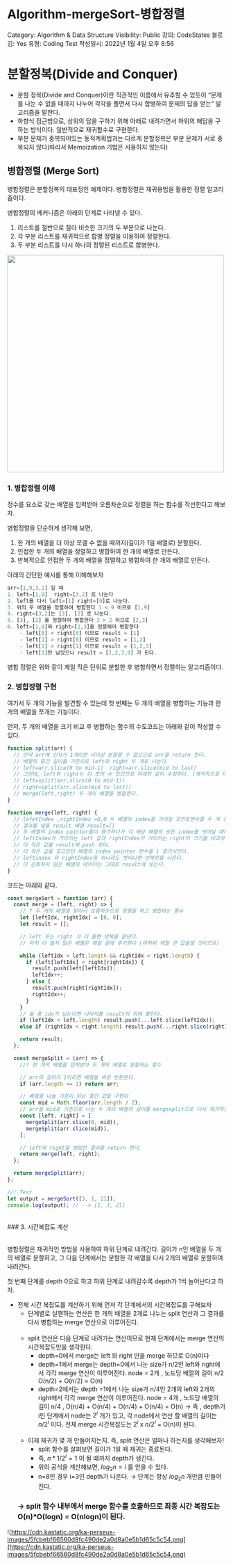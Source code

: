 # Algorithm-mergeSort-병합정렬

Category: Algorithm & Data Structure
Visibility: Public
강의: CodeStates
블로깅: Yes
유형: Coding Test
작성일시: 2022년 1월 4일 오후 8:56

# 분할정복(Divide and Conquer)

- 분할 정복(Divide and Conquer)이란 직관적인 이름에서 유추할 수 있듯이 “문제를 나눈 수 없을 때까지 나누어 각각을 풀면서 다시 합병하여 문제의 답을 얻는” 알고리즘을 말한다.
- 하향식 접근법으로, 상위의 답을 구하기 위해 아래로 내려가면서 하위의 해답을 구하는 방식이다. 일반적으로 재귀함수로 구현한다.
- 부분 문제가 중복되어있는 동적계획법과는 다르게 분할정복은 부분 문제가 서로 중복되지 않다(따라서 Memoization 기법은 사용하지 않는다)

## 병합정렬 (Merge Sort)

병합정렬은 분할정복의 대표정인 예제이다. 병합정렬은 재귀용법을 활용한 정렬 알고리즘이다.

병합정렬의 메커니즘은 아래의 단계로 나타낼 수 있다.

1. 리스트를 절반으로 잘라 비슷한 크기의 두 부분으로 나눈다.
2. 각 부분 리스트를 재귀적으로 합병 정렬을 이용하여 정렬한다.
3. 두 부분 리스트를 다시 하나의 정렬된 리스트로 합병한다.

<img src="https://upload.wikimedia.org/wikipedia/commons/c/cc/Merge-sort-example-300px.gif" width=500/>

</br>

### 1. 병합정렬 이해

정수를 요소로 갖는 배열을 입력받아 오름차순으로 정렬을 하는 함수를 작선한다고 해보자.

병합정렬을 단순하게 생각해 보면,

1. 한 개의 배열을 더 이상 쪼갤 수 없을 때까지(길이가 1일 배열로) 분할한다.
2. 인접한 두 개의 배열을 정렬하고 병합하여 한 개의 배열로 만든다.
3. 반복적으로 인접한 두 개의 배열을 정렬하고 벙합하여 한 개의 배열로 만든다.

아래의 간단한 예시롤 통해 이해해보자

```jsx
arr=[1,9,3,2] 일 때
1. left=[1,9]  right=[3,2] 로 나눈다
2. left를 다시 left=[1] right=[9]로 나눈다.
3. 위의 두 배열을 정렬하여 병합한다 1 < 9 이므로 [1,9]
4. right=[3,2]는 [3], [2] 로 나눈다.
5. [3], [2] 를 정렬하여 병합한다 3 > 2 이므로 [2,3]
6. left=[1,9]와 right=[2,3]을 정렬해어 병합한다
	- left[0] < right[0] 이므로 result = [1]
	- left[1] > right[0] 이므로 result = [1,2]
	- left[1] > right[1] 이므로 result = [1,2,3]
	- left[1]만 남았으니 result = [1,2,3,9] 가 된다.

```

병합 정렬은 위와 같이 제일 작은 단위로 분할한 후 병합하면서 정렬하는 알고리즘이다.

### 2. 병합정렬 구현

여기서 두 개의 기능을 발견할 수 있는데 첫 번째는 두 개의 배열을 병합하는 기능과 한 개의 배열을 쪼개는 기능이다.

먼저, 두 개의 배열을 크기 비교 후 병합하는 함수의 수도코드는 아래와 같이 작성할 수 있다.

```jsx
function split(arr) {
  // 만약 arr에 인자가 1개이면 더이상 분할할 수 없으므로 arr을 return 한다.
  // 배열의 중간 길이를 기준으로 left와 right 두 개로 나눈다.
  // left=arr.slice(0 to mid-1)  right=arr.slice(mid to last)
  // 그런데, left와 right는 더 쪼갠 수 있으므로 아래와 같이 수정한다. (재귀적으로 다시 분할한다)
  // left=split(arr.slice(0 to mid-1))
  // right=split(arr.slice(mid to last))
  // merge(left,right) 두 개의 배열을 병합한다.
}

function merge(left, right) {
  // lefetIndex ,rightIndex =0,0 두 배열의 index를 가리킬 포인토변수를 두 개 선언하고 0을 할당한다.
  // 결과를 넣을 result 배열 result=[]
  // 두 배열의 index pointer들이 증가하다가 각 해당 배열의 모든 index를 벗어날 때까지 반복한다.
  // leftIndex가 가리키는 left 값과 rightIndex가 가리키는 right의 크기를 비교하고
  // 더 작은 값을 result에 push 한다.
  // 더 작은 값을 갖고있던 배열의 index pointer 변수를 1 증가시킨다.
  // leftindex 와 rightIndex중 하나라도 벗어나면 반복문을 나온다.
  // 다 순회하지 않은 배열의 데이터는 그대로 result에 넣는다.
}
```

코드는 아래와 같다.

```jsx
const mergeSort = function (arr) {
  const merge = (left, right) => {
    // ? 두 개의 배열을 받아서 오름차순으로 정렬을 하고 병합하는 함수
    let [leftIdx, rightIdx] = [0, 0];
    let result = [];

    // left 또는 right 가 다 돌면 반복을 끝낸다.
    // 아직 다 돌지 않은 배열은 제일 끝에 추가한다 (어차피 제일 큰 값을일 것이므로)

    while (leftIdx < left.length && rightIdx < right.length) {
      if (left[leftIdx] < right[rightIdx]) {
        result.push(left[leftIdx]);
        leftIdx++;
      } else {
        result.push(right[rightIdx]);
        rightIdx++;
      }
    }
    // 둘 중 idx가 남는다면 나머지를 result의 뒤에 붙인다.
    if (leftIdx < left.length) result.push(...left.slice(leftIdx));
    else if (rightIdx < right.length) result.push(...right.slice(rightIdx));

    return result;
  };

  const mergeSplit = (arr) => {
    //? 한 개의 배열을 입력받아 두 개의 배열로 분할하는 함수

    // arr의 길이가 1이라면 배열을 바로 반환한다.
    if (arr.length <= 1) return arr;

    // 배열을 나눌 기준이 되는 중간 값을 구한다
    const mid = Math.floor(arr.length / 2);
    // arr을 mid로 기준으로 나눈 두 개의 배열의 길이를 mergesplit으로 다시 재귀적으로 분할한다.
    const [left, right] = [
      mergeSplit(arr.slice(0, mid)),
      mergeSplit(arr.slice(mid)),
    ];

    // left와 right을 병합한 결과를 return 한다.
    return merge(left, right);
  };

  return mergeSplit(arr);
};

//! Test
let output = mergeSort([3, 1, 21]);
console.log(output); // --> [1, 3, 21]
```

</br>
### 3. 시간복잡도 계산</br></br>

병합정렬은 재귀적인 방법을 사용하여 하위 단계로 내려간다. 길이가 n인 배열을 두 개의 배열로 분할하고, 그 다음 단계에서는 분할한 각 배열을 다시 2개의 배열로 분할하여 내려간다.

첫 번째 단계를 depth 0으로 하고 하위 단계로 내려갈수록 depth가 1씩 늘어난다고 하자.

- 전체 시간 복잡도를 계산하기 위해 먼저 각 단계에서의 시간복잡도를 구해보자</br>
  - 단계별로 실핸하는 연산은 한 개의 배열을 2개로 나누는 split 연산과 그 결과를 다시 병합하는 merge 연산으로 이루어진다.</br></br>
  - split 연산은 다음 단계로 내려가는 연산이므로 현재 단계에서는 merge 연산의 시간복잡도만을 생각한다.
    - depth=0에서 merge는 left 와 right 만을 merge 하므로 O(n)이다
    - depth=1에서 merge는 depth=0에서 나눈 size가 n/2인 left와 right에서 각각 merge 연산이 이루어진다. node = 2개 , 노드당 배열의 길이 n/2 O(n/2) + O(n/2) = O(n)
    - depth=2에서는 depth =1에서 나눈 size가 n/4인 2개의 left와 2개의 right에서 각각 merge 연산이 이루어진다. node = 4개 , 노드당 배열의 길이 n/4 , O(n/4) + O(n/4) + O(n/4) + O(n/4) = O(n)
      → 즉 , depth가 i인 단계에서 node는 $2^i$ 개가 있고, 각 node에서 연산 할 배열의 길이는 $n/2^i$ 이다.
      전체 merge 시간복잡도는 $2^i$ x $n/2^i$ = O(n)이 된다.</br></br>
  - 이제 재귀가 몇 개 만들어지는지. 즉, split 연산은 얼마나 하는지를 생각해보자!
    - split 함수를 살펴보면 길이가 1일 때 재귀는 종료된다.
    - 즉, $n * 1/2^i =1$ 이 될 떄까지 depth가 생긴다.
    - 위의 공식을 계산해보면, $log_2n = i$ 를 얻을 수 있다.
    - n=8인 경우 i=3인 depth가 나온다.
      → 단계는 항상 $log_2n$ 개만큼 만들어진다.
  ### → split 함수 내부에서 merge 함수를 호출하므로 최종 시간 복잡도는 O(n)\*O(logn) = O(nlogn)이 된다.

![https://cdn.kastatic.org/ka-perseus-images/5fcbebf66560d8fc490de2a0d8a0e5b1d65c5c54.png](https://cdn.kastatic.org/ka-perseus-images/5fcbebf66560d8fc490de2a0d8a0e5b1d65c5c54.png)
